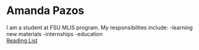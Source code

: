 		
# Amanda Pazos 
I am a student at FSU MLIS program. 
My responsibilties include: 
-learning new materials
-internships 
-education	
[Reading List](reading-list.html)
	


